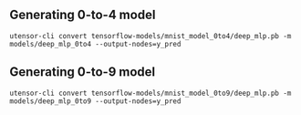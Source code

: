 ## Generating 0-to-4 model
```
utensor-cli convert tensorflow-models/mnist_model_0to4/deep_mlp.pb -m models/deep_mlp_0to4 --output-nodes=y_pred
```
## Generating 0-to-9 model
```
utensor-cli convert tensorflow-models/mnist_model_0to9/deep_mlp.pb -m models/deep_mlp_0to9 --output-nodes=y_pred
```
